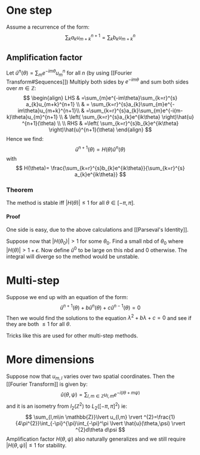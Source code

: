 # One step
Assume a recurrence of the form:
$$
\sum_{k}a_{k}u_{m+k}^{n+1}=\sum_{k}b_{k}u_{m+k}^{n}
$$
## Amplification factor
Let $\hat{u}^n(\theta)=\sum_{m}e^{-im\theta}u_{m}^n$ for all $n$ (by using [[Fourier Transform#Sequences]])
Multiply both sides by $e^{-im\theta}$ and sum both sides over $m\in \mathbb{Z}$:
$$
\begin{align}
LHS & =\sum_{m}e^{-im\theta}\sum_{k=r}^{s} a_{k}u_{m+k}^{n+1} \\
 & = \sum_{k=r}^{s}a_{k}\sum_{m}e^{-im\theta}u_{m+k}^{n+1}\\
 & =\sum_{k=r}^{s}a_{k}\sum_{m}e^{-i(m-k)\theta}u_{m}^{n+1} \\
 & \left( \sum_{k=r}^{s}a_{k}e^{ik\theta} \right)\hat{u} ^{n+1}(\theta) \\
 \\
RHS & =\left( \sum_{k=r}^{s}b_{k}e^{ik\theta} \right)\hat{u}^{n+1}(\theta)
\end{align}
$$
Hence we find:
$$
\hat{u}^{n+1}(\theta)=H(\theta)\hat{u}^{n}(\theta)
$$
with
$$
H(\theta)= \frac{\sum_{k=r}^{s}b_{k}e^{ik\theta}}{\sum_{k=r}^{s} a_{k}e^{ik\theta}}
$$
### Theorem
The method is stable iff $\lvert H(\theta) \rvert\leq 1$ for all $\theta \in[-\pi,\pi]$.
#### Proof
One side is easy, due to the above calculations and [[Parseval's Identity]].

Suppose now that $\lvert H(\theta_{0}) \rvert>1$ for some $\theta_{0}$. Find a small nbd of $\theta_{0}$ where $\lvert H(\theta) \rvert>1+\epsilon$. 
Now define $\hat{u}^{0}$ to be large on this nbd and 0 otherwise. 
The integral will diverge so the method would be unstable.

# Multi-step
Suppose we end up with an equation of the form:
$$
\hat{u}^{n+1}(\theta)+b\hat{u}^{n}(\theta)+c\hat{u}^{n-1}(\theta)=0
$$
Then we would find the solutions to the equation $\lambda^{2}+b\lambda+c=0$ and see if they are both $\leq1$ for all $\theta$.

Tricks like this are used for other multi-step methods.

# More dimensions
Suppose now that $u_{m,l}$ varies over two spatial coordinates. 
Then the [[Fourier Transform]] is given by:
$$
\hat{u}(\theta,\psi)=\sum_{l,m\in \mathbb{Z}}u_{l,m}e^{-i(l\theta+m\psi)}
$$
and it is an isometry from $l_{2}(\mathbb{Z}^{2})$ to $L_{2}([-\pi,\pi]^{2})$
ie:
$$
\sum_{l,m\in \mathbb{Z}}\lvert u_{l,m} \rvert ^{2}=\frac{1}{4\pi^{2}}\int_{-\pi}^{\pi}\int_{-\pi}^\pi \lvert \hat{u}(\theta,\psi) \rvert ^{2}d\theta d\psi
$$
Amplification factor $H(\theta,\psi)$ also naturally generalizes and we still require $\lvert H(\theta,\psi) \rvert\leq 1$ for stability.